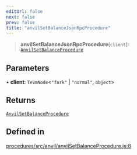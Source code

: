 ```yaml
---
editUrl: false
next: false
prev: false
title: "anvilSetBalanceJsonRpcProcedure"
---
```


> **anvilSetBalanceJsonRpcProcedure**(`client`): [`AnvilSetBalanceProcedure`](/reference/tevm/procedures/type-aliases/anvilsetbalanceprocedure/)

## Parameters

• **client**: `TevmNode`\<`"fork"` \| `"normal"`, `object`\>

## Returns

[`AnvilSetBalanceProcedure`](/reference/tevm/procedures/type-aliases/anvilsetbalanceprocedure/)

## Defined in

[procedures/src/anvil/anvilSetBalanceProcedure.js:8](https://github.com/evmts/tevm-monorepo/blob/main/packages/procedures/src/anvil/anvilSetBalanceProcedure.js#L8)
